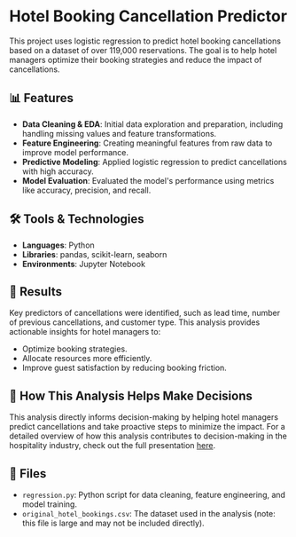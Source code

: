 # Hotel Booking Cancellation Predictor

This project uses logistic regression to predict hotel booking cancellations based on a dataset of over 119,000 reservations. The goal is to help hotel managers optimize their booking strategies and reduce the impact of cancellations.

## 📊 Features
- **Data Cleaning & EDA**: Initial data exploration and preparation, including handling missing values and feature transformations.
- **Feature Engineering**: Creating meaningful features from raw data to improve model performance.
- **Predictive Modeling**: Applied logistic regression to predict cancellations with high accuracy.
- **Model Evaluation**: Evaluated the model's performance using metrics like accuracy, precision, and recall.

## 🛠️ Tools & Technologies
- **Languages**: Python
- **Libraries**: pandas, scikit-learn, seaborn
- **Environments**: Jupyter Notebook

## 🚀 Results
Key predictors of cancellations were identified, such as lead time, number of previous cancellations, and customer type. This analysis provides actionable insights for hotel managers to:
- Optimize booking strategies.
- Allocate resources more efficiently.
- Improve guest satisfaction by reducing booking friction.

## 🌟 How This Analysis Helps Make Decisions
This analysis directly informs decision-making by helping hotel managers predict cancellations and take proactive steps to minimize the impact. For a detailed overview of how this analysis contributes to decision-making in the hospitality industry, check out the full presentation [here](https://dunovskaia.wixsite.com/analytics/single-project).

## 📁 Files
- `regression.py`: Python script for data cleaning, feature engineering, and model training.
- `original_hotel_bookings.csv`: The dataset used in the analysis (note: this file is large and may not be included directly).
